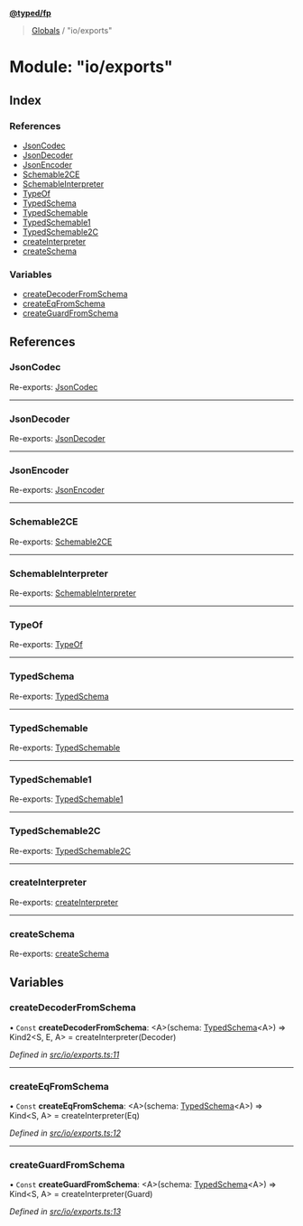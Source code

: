 **[@typed/fp](../README.md)**

> [Globals](../globals.md) / "io/exports"

# Module: "io/exports"

## Index

### References

* [JsonCodec](_io_exports_.md#jsoncodec)
* [JsonDecoder](_io_exports_.md#jsondecoder)
* [JsonEncoder](_io_exports_.md#jsonencoder)
* [Schemable2CE](_io_exports_.md#schemable2ce)
* [SchemableInterpreter](_io_exports_.md#schemableinterpreter)
* [TypeOf](_io_exports_.md#typeof)
* [TypedSchema](_io_exports_.md#typedschema)
* [TypedSchemable](_io_exports_.md#typedschemable)
* [TypedSchemable1](_io_exports_.md#typedschemable1)
* [TypedSchemable2C](_io_exports_.md#typedschemable2c)
* [createInterpreter](_io_exports_.md#createinterpreter)
* [createSchema](_io_exports_.md#createschema)

### Variables

* [createDecoderFromSchema](_io_exports_.md#createdecoderfromschema)
* [createEqFromSchema](_io_exports_.md#createeqfromschema)
* [createGuardFromSchema](_io_exports_.md#createguardfromschema)

## References

### JsonCodec

Re-exports: [JsonCodec](_io_jsoncodec_.md#jsoncodec)

___

### JsonDecoder

Re-exports: [JsonDecoder](_io_jsoncodec_.md#jsondecoder)

___

### JsonEncoder

Re-exports: [JsonEncoder](_io_jsoncodec_.md#jsonencoder)

___

### Schemable2CE

Re-exports: [Schemable2CE](_io_interpreter_.md#schemable2ce)

___

### SchemableInterpreter

Re-exports: [SchemableInterpreter](../interfaces/_io_interpreter_.schemableinterpreter.md)

___

### TypeOf

Re-exports: [TypeOf](_io_typedschema_.md#typeof)

___

### TypedSchema

Re-exports: [TypedSchema](../interfaces/_io_typedschema_.typedschema.md)

___

### TypedSchemable

Re-exports: [TypedSchemable](../interfaces/_io_typedschemable_.typedschemable.md)

___

### TypedSchemable1

Re-exports: [TypedSchemable1](../interfaces/_io_typedschemable_.typedschemable1.md)

___

### TypedSchemable2C

Re-exports: [TypedSchemable2C](../interfaces/_io_typedschemable_.typedschemable2c.md)

___

### createInterpreter

Re-exports: [createInterpreter](_io_interpreter_.md#createinterpreter)

___

### createSchema

Re-exports: [createSchema](_io_typedschema_.md#createschema)

## Variables

### createDecoderFromSchema

• `Const` **createDecoderFromSchema**: \<A>(schema: [TypedSchema](../interfaces/_io_typedschema_.typedschema.md)\<A>) => Kind2\<S, E, A> = createInterpreter(Decoder)

*Defined in [src/io/exports.ts:11](https://github.com/TylorS/typed-fp/blob/559f273/src/io/exports.ts#L11)*

___

### createEqFromSchema

• `Const` **createEqFromSchema**: \<A>(schema: [TypedSchema](../interfaces/_io_typedschema_.typedschema.md)\<A>) => Kind\<S, A> = createInterpreter(Eq)

*Defined in [src/io/exports.ts:12](https://github.com/TylorS/typed-fp/blob/559f273/src/io/exports.ts#L12)*

___

### createGuardFromSchema

• `Const` **createGuardFromSchema**: \<A>(schema: [TypedSchema](../interfaces/_io_typedschema_.typedschema.md)\<A>) => Kind\<S, A> = createInterpreter(Guard)

*Defined in [src/io/exports.ts:13](https://github.com/TylorS/typed-fp/blob/559f273/src/io/exports.ts#L13)*
